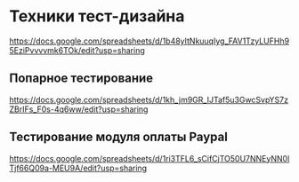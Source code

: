 # Техники тест-дизайна
https://docs.google.com/spreadsheets/d/1b48yItNkuuqIyg_FAV1TzyLUFHh95EziPvvvvmk6TOk/edit?usp=sharing
## Попарное тестирование 
https://docs.google.com/spreadsheets/d/1kh_jm9GR_IJTaf5u3GwcSvpYS7zZBrIFs_F0s-4q6ww/edit?usp=sharing
## Тестирование модуля оплаты Paypal
https://docs.google.com/spreadsheets/d/1ri3TFL6_sCifCjTO50U7NNEyNN0lTjf66Q09a-MEU9A/edit?usp=sharing
